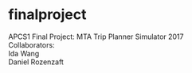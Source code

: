 # finalproject
APCS1 Final Project: MTA Trip Planner Simulator 2017<br>
Collaborators:<br>
Ida Wang<br>
Daniel Rozenzaft<br>
